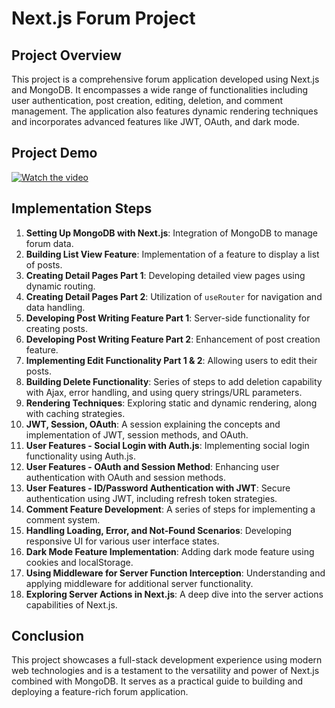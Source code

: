 # Next.js Forum Project

## Project Overview
This project is a comprehensive forum application developed using Next.js and MongoDB. It encompasses a wide range of functionalities including user authentication, post creation, editing, deletion, and comment management. The application also features dynamic rendering techniques and incorporates advanced features like JWT, OAuth, and dark mode. 

## Project Demo
[![Watch the video](https://img.youtube.com/vi/YADtH78KfpE/maxresdefault.jpg)](https://youtu.be/YADtH78KfpE)

## Implementation Steps

1. **Setting Up MongoDB with Next.js**: Integration of MongoDB to manage forum data.
2. **Building List View Feature**: Implementation of a feature to display a list of posts.
3. **Creating Detail Pages Part 1**: Developing detailed view pages using dynamic routing.
4. **Creating Detail Pages Part 2**: Utilization of `useRouter` for navigation and data handling.
5. **Developing Post Writing Feature Part 1**: Server-side functionality for creating posts.
6. **Developing Post Writing Feature Part 2**: Enhancement of post creation feature.
7. **Implementing Edit Functionality Part 1 & 2**: Allowing users to edit their posts.
8. **Building Delete Functionality**: Series of steps to add deletion capability with Ajax, error handling, and using query strings/URL parameters.
9. **Rendering Techniques**: Exploring static and dynamic rendering, along with caching strategies.
10. **JWT, Session, OAuth**: A session explaining the concepts and implementation of JWT, session methods, and OAuth.
11. **User Features - Social Login with Auth.js**: Implementing social login functionality using Auth.js.
12. **User Features - OAuth and Session Method**: Enhancing user authentication with OAuth and session methods.
13. **User Features - ID/Password Authentication with JWT**: Secure authentication using JWT, including refresh token strategies.
14. **Comment Feature Development**: A series of steps for implementing a comment system.
15. **Handling Loading, Error, and Not-Found Scenarios**: Developing responsive UI for various user interface states.
16. **Dark Mode Feature Implementation**: Adding dark mode feature using cookies and localStorage.
17. **Using Middleware for Server Function Interception**: Understanding and applying middleware for additional server functionality.
18. **Exploring Server Actions in Next.js**: A deep dive into the server actions capabilities of Next.js.

## Conclusion
This project showcases a full-stack development experience using modern web technologies and is a testament to the versatility and power of Next.js combined with MongoDB. It serves as a practical guide to building and deploying a feature-rich forum application.